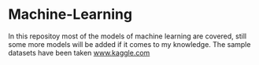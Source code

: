 # Machine-Learning
In this repositoy most of the models of machine learning are covered, still some more models will be added if it comes to my knowledge. 
The sample datasets have been taken www.kaggle.com 

